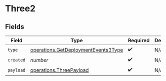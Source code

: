 # Three2


## Fields

| Field                                                                                      | Type                                                                                       | Required                                                                                   | Description                                                                                |
| ------------------------------------------------------------------------------------------ | ------------------------------------------------------------------------------------------ | ------------------------------------------------------------------------------------------ | ------------------------------------------------------------------------------------------ |
| `type`                                                                                     | [operations.GetDeploymentEvents3Type](../../models/operations/getdeploymentevents3type.md) | :heavy_check_mark:                                                                         | N/A                                                                                        |
| `created`                                                                                  | *number*                                                                                   | :heavy_check_mark:                                                                         | N/A                                                                                        |
| `payload`                                                                                  | [operations.ThreePayload](../../models/operations/threepayload.md)                         | :heavy_check_mark:                                                                         | N/A                                                                                        |